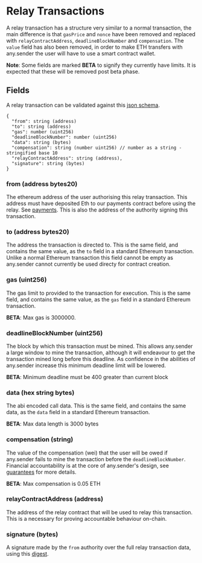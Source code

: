 # Relay Transactions
A relay transaction has a structure very similar to a normal transaction, the main difference is that `gasPrice` and `nonce` have been removed and replaced with `relayContractAddress`, `deadlineBlockNumber` and `compensation`.
The `value` field has also been removed, in order to make ETH transfers with any.sender the user will have to use a smart contract wallet.

**Note**: Some fields are marked **BETA** to signify they currently have limits. It is expected that these will be removed post beta phase.

## Fields
A relay transaction can be validated against this [json schema](./relayTx.schema.json).

```
{
  "from": string (address)
  "to": string (address)
  "gas": number (uint256)
  "deadlineBlockNumber": number (uint256)
  "data": string (bytes)
  "compensation": string (number uint256) // number as a string - stringified base 10
  "relayContractAddress": string (address),
  "signature": string (bytes)
}
```

### from (address bytes20)
The ethereum address of the user authorising this relay transaction. This address must have deposited Eth to our payments contract before using the relay. See [payments](./payments.md). This is also the address of the authority signing this transaction.

### to (address bytes20)
The address the transaction is directed to. This is the same field, and contains the same value, as the `to` field in a standard Ethereum transaction. Unlike a normal Ethereum transaction this field cannot be empty as any.sender cannot currently be used directy for contract creation.

### gas (uint256)
The gas limit to provided to the transaction for execution. This is the same field, and contains the same value, as the `gas` field in a standard Ethereum transaction. 

**BETA**: Max gas is 3000000.

### deadlineBlockNumber (uint256)
The block by which this transaction must be mined. This allows any.sender a large window to mine the transaction, although it will endeavour to get the transaction mined long before this deadline. As confidence in the abilities of any.sender increase this minimum deadline limit will be lowered.

**BETA**: Minimum deadline must be 400 greater than current block

### data (hex string bytes)
The abi encoded call data. This is the same field, and contains the same data, as the `data` field in a standard Ethereum transaction.

**BETA**: Max data length is 3000 bytes

### compensation (string)
The value of the compensation (wei) that the user will be owed if any.sender fails to mine the transaction before the `deadlineBlockNumber`. Financial accountability is at the core of any.sender's design, see [guarantees](./guarantees.md) for more details.

**BETA**: Max compensation is 0.05 ETH

### relayContractAddress (address)
The address of the relay contract that will be used to relay this transaction. This is a necessary for proving accountable behaviour on-chain.

### signature (bytes)
A signature made by the `from` authority over the full relay transaction data, using this [digest](https://github.com/PISAresearch/contracts.any.sender/blob/e7d9cf8c26bdcae67e39f464b4a102a8572ff468/versions/0.2.1/contracts/core/RelayTxStruct.sol#L23).

